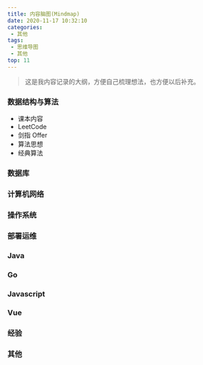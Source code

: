 ```yaml
---
title: 内容脑图(Mindmap)
date: 2020-11-17 10:32:10
categories: 
 - 其他
tags:
 - 思维导图
 - 其他
top: 11
---
```


> 这是我内容记录的大纲，方便自己梳理想法，也方便以后补充。

### 数据结构与算法

- 课本内容
- LeetCode
- 剑指 Offer
- 算法思想
- 经典算法

### 数据库

### 计算机网络

### 操作系统

### 部署运维

### Java

### Go

### Javascript

### Vue

### 经验

### 其他



